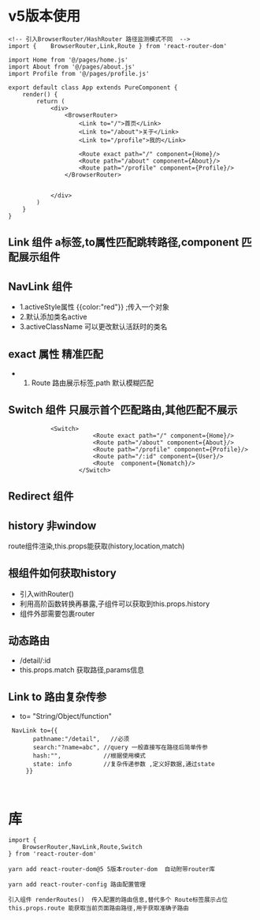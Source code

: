 #  v5版本使用
```
<!-- 引入BrowserRouter/HashRouter 路径监测模式不同  -->
import {	BrowserRouter,Link,Route } from 'react-router-dom'

import Home from '@/pages/home.js'
import About from '@/pages/about.js'
import Profile from '@/pages/profile.js'

export default class App extends PureComponent {
	render() {
		return (
			<div>
				<BrowserRouter>
					<Link to="/">首页</Link>
					<Link to="/about">关于</Link>
					<Link to="/profile">我的</Link>

					<Route exact path="/" component={Home}/>
					<Route path="/about" component={About}/>
					<Route path="/profile" component={Profile}/>
				</BrowserRouter>


			</div>
		)
	}
}

```
## Link 组件  a标签,to属性匹配跳转路径,component 匹配展示组件

## NavLink 组件
- 1.activeStyle属性 {{color:"red"}} ;传入一个对象 
- 2.默认添加类名active  
- 3.activeClassName 可以更改默认活跃时的类名

## exact 属性 精准匹配 
 - 1. Route 路由展示标签,path 默认模糊匹配  

## Switch 组件  只展示首个匹配路由,其他匹配不展示
```
	        <Switch>
						<Route exact path="/" component={Home}/>
						<Route path="/about" component={About}/>
						<Route path="/profile" component={Profile}/>
						<Route path="/:id" component={User}/>
						<Route  component={Nomatch}/>
					</Switch>
```
## Redirect  组件
<Redirect to="/home">

## history 非window
route组件渲染,this.props能获取(history,location,match)

## 根组件如何获取history 
- 引入withRouter() 
- 利用高阶函数转换再暴露,子组件可以获取到this.props.history
- 组件外部需要包裹router 

## 动态路由
- /detail/:id
- this.props.match  获取路径,params信息
  
## Link to 路由复杂传参
- to= "String/Object/function"
 ```
  NavLink to={{
        pathname:"/detail",   //必须
        search:"?name=abc", //query 一般直接写在路径后简单传参
        hash:"",            //根据使用模式
        state: info         //复杂传递参数 ,定义好数据,通过state
      }}

  
```


# 库
```
import {
	BrowserRouter,NavLink,Route,Switch
} from 'react-router-dom'

yarn add react-router-dom@5 5版本router-dom  自动附带router库
```

```
yarn add react-router-config 路由配置管理  

引入组件 renderRoutes()  传入配置的路由信息,替代多个 Route标签展示占位
this.props.route 能获取当前页面路由路径,用于获取准确子路由
```